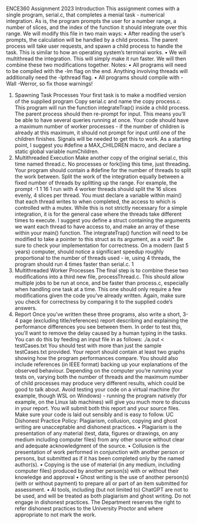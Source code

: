 ENCE360 Assignment 2023
Introduction
This assignment comes with a single program, serial.c, that completes a menial task - numerical
integration. As is, the program prompts the user for a number range, a number of slices, and the index
of the function it should integrate over this range.
We will modify this file in two main ways:
• After reading the user’s prompts, the calculation will be handled by a child process. The parent
process will take user requests, and spawn a child process to handle the task. This is similar to
how an operating system’s terminal works.
• We will multithread the integration. This will simply make it run faster.
We will then combine these two modifications together.
Notes:
• All programs will need to be compiled with the -lm flag on the end. Anything involving threads
will additionally need the -lpthread flag.
• All programs should compile with -Wall -Werror, so fix those warnings!
1. Spawning Task Processes
Your first task is to make a modified version of the supplied program Copy serial.c and name the
copy process.c. This program will run the function integrateTrap() inside a child process. The
parent process should then re-prompt for input. This means you’ll be able to have several queries
running at once. Your code should have a maximum number of worker processes - if the number of
children is already at this maximum, it should not prompt for input until one of the children finishes.
Signals will be needed to get this to work.
As a starting point, I suggest you #define a MAX_CHILDREN macro, and declare a static global variable
numChildren.
2. Multithreaded Execution
Make another copy of the original serial.c, this time named thread.c. No processes or fork()ing
this time, just threading.
Your program should contain a #define for the number of threads to split the work between. Split
the work of the integration equally between a fixed number of threads by splitting up the range. For
example, the prompt -1 1 16 1 run with 4 worker threads should split the 16 slices evenly, 4 slices
per thread.
You must declare a variable within main() that each thread writes to when completed, the access to
which is controlled with a mutex. While this is not strictly necessary for a simple integration, it is for
the general case where the threads take different times to execute.
I suggest you define a struct containing the arguments we want each thread to have access to, and
make an array of these within your main() function. The integrateTrap() function will need to be
modified to take a pointer to this struct as its argument, as a void*.
Be sure to check your implementation for correctness. On a modern (last 5 years) computer, should
notice a significant speedup roughly proportional to the number of threads used - ie, using 4 threads,
the program should run 4 times faster than serial.c.
1
3. Multithreaded Worker Processes
The final step is to combine these two modifications into a third new file, processThread.c. This
should allow multiple jobs to be run at once, and be faster than process.c, especially when handling
one task at a time.
This one should only require a few modifications given the code you’ve already written. Again, make
sure you check for correctness by comparing it to the supplied code’s answers.
4. Report
Once you’ve written these three programs, also write a short, 3-4 page (excluding title/references)
report describing and explaining the performance differences you see between them. In order to test
this, you’ll want to remove the delay caused by a human typing in the tasks. You can do this by feeding
an input file in as follows:
./a.out < testCases.txt
You should test with more than just the sample testCases.txt provided. Your report should contain
at least two graphs showing how the program performances compare. You should also include references
(in IEEE format) backing up your explanations of the observed behaviour.
Depending on the computer you’re running your tests on, varying both the number of threads and the
maximum number of child processes may produce very different results, which could be good to talk
about.
Avoid testing your code on a virtual machine (for example, though WSL on Windows) - running the
program natively (for example, on the Linux lab machines) will give you much more to discuss in your
report.
You will submit both this report and your source files. Make sure your code is laid out sensibly and is
easy to follow.
UC Dishonest Practice Policy:
Plagiarism, collusion, copying and ghost writing are unacceptable and dishonest practices.
• Plagiarism is the presentation of any material (test, data, figures or drawings, on any medium
including computer files) from any other source without clear and adequate acknowledgment of
the source.
• Collusion is the presentation of work performed in conjunction with another person or persons,
but submitted as if it has been completed only by the named author(s).
• Copying is the use of material (in any medium, including computer files) produced by another
person(s) with or without their knowledge and approval
• Ghost writing is the use of another person(s) (with or without payment) to prepare all or part of
an item submitted for assessment.
• AI tools, including (but not limited to) ChatGPT are not to be used, and will be treated as both
plagiarism and ghost writing.
Do not engage in dishonest practices. The Department reserves the right to refer dishonest practices to
the University Proctor and where appropriate to not mark the work.
